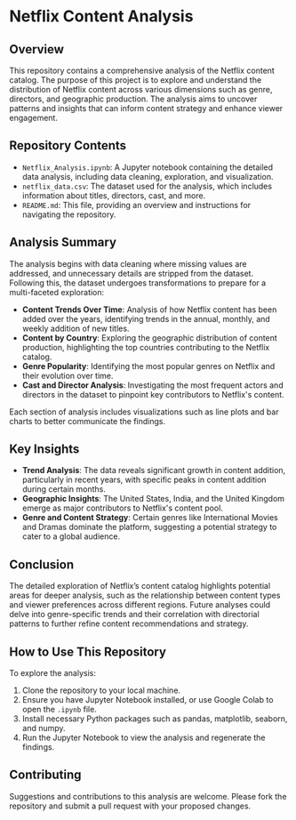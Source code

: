 # Netflix Content Analysis

## Overview
This repository contains a comprehensive analysis of the Netflix content catalog. The purpose of this project is to explore and understand the distribution of Netflix content across various dimensions such as genre, directors, and geographic production. The analysis aims to uncover patterns and insights that can inform content strategy and enhance viewer engagement.

## Repository Contents
- `Netflix_Analysis.ipynb`: A Jupyter notebook containing the detailed data analysis, including data cleaning, exploration, and visualization.
- `netflix_data.csv`: The dataset used for the analysis, which includes information about titles, directors, cast, and more.
- `README.md`: This file, providing an overview and instructions for navigating the repository.

## Analysis Summary
The analysis begins with data cleaning where missing values are addressed, and unnecessary details are stripped from the dataset. Following this, the dataset undergoes transformations to prepare for a multi-faceted exploration:
- **Content Trends Over Time**: Analysis of how Netflix content has been added over the years, identifying trends in the annual, monthly, and weekly addition of new titles.
- **Content by Country**: Exploring the geographic distribution of content production, highlighting the top countries contributing to the Netflix catalog.
- **Genre Popularity**: Identifying the most popular genres on Netflix and their evolution over time.
- **Cast and Director Analysis**: Investigating the most frequent actors and directors in the dataset to pinpoint key contributors to Netflix's content.

Each section of analysis includes visualizations such as line plots and bar charts to better communicate the findings.

## Key Insights
- **Trend Analysis**: The data reveals significant growth in content addition, particularly in recent years, with specific peaks in content addition during certain months.
- **Geographic Insights**: The United States, India, and the United Kingdom emerge as major contributors to Netflix's content pool.
- **Genre and Content Strategy**: Certain genres like International Movies and Dramas dominate the platform, suggesting a potential strategy to cater to a global audience.

## Conclusion
The detailed exploration of Netflix’s content catalog highlights potential areas for deeper analysis, such as the relationship between content types and viewer preferences across different regions. Future analyses could delve into genre-specific trends and their correlation with directorial patterns to further refine content recommendations and strategy.

## How to Use This Repository
To explore the analysis:
1. Clone the repository to your local machine.
2. Ensure you have Jupyter Notebook installed, or use Google Colab to open the `.ipynb` file.
3. Install necessary Python packages such as pandas, matplotlib, seaborn, and numpy.
4. Run the Jupyter Notebook to view the analysis and regenerate the findings.

## Contributing
Suggestions and contributions to this analysis are welcome. Please fork the repository and submit a pull request with your proposed changes.
